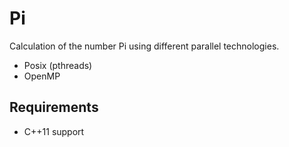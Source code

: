 # Pi

Calculation of the number Pi using different parallel technologies.

* Posix (pthreads)
* OpenMP

## Requirements

* C++11 support
